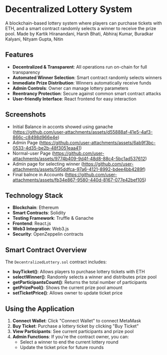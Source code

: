 # Decentralized Lottery System

A blockchain-based lottery system where players can purchase tickets with ETH, and a smart contract randomly selects a winner to receive the prize pool.
Made by Kartik Hiranandani, Harsh Bhati, Abhiraj Kumar, Buradkar Kalyani, Nityam Gupta, Nitin

## Features

- **Decentralized & Transparent**: All operations run on-chain for full transparency
- **Automated Winner Selection**: Smart contract randomly selects winners
- **Immediate Prize Distribution**: Winners automatically receive funds
- **Admin Controls**: Owner can manage lottery parameters
- **Reentrancy Protection**: Secure against common smart contract attacks
- **User-friendly Interface**: React frontend for easy interaction

## Screenshots

- Initial Balance in acconts showed using ganache
(https://github.com/user-attachments/assets/d55888af-41e5-4af3-866c-c8498d966e4e)
- Admin Page 
(https://github.com/user-attachments/assets/6ab9f3bc-0533-4d35-be2b-48f3051eaa41)
- Normal-user Page
(https://github.com/user-attachments/assets/9774b409-9d4f-48d8-88c4-5bc1ad537612)
- Admin page for selecting winner
(https://github.com/user-attachments/assets/595ddfca-97a6-4121-8992-bdee4bb4289f)
- Final balnce in Accounts
(https://github.com/user-attachments/assets/fb34e867-9580-440d-8167-077e42bef105)

## Technology Stack

- **Blockchain**: Ethereum
- **Smart Contracts**: Solidity
- **Testing Framework**: Truffle & Ganache
- **Frontend**: React.js
- **Web3 Integration**: Web3.js
- **Security**: OpenZeppelin contracts



## Smart Contract Overview

The `DecentralizedLottery.sol` contract includes:

- **buyTicket()**: Allows players to purchase lottery tickets with ETH
- **selectWinner()**: Randomly selects a winner and distributes prize pool
- **getParticipantsCount()**: Returns the total number of participants
- **getPrizePool()**: Shows the current prize pool amount
- **setTicketPrice()**: Allows owner to update ticket price


## Using the Application

1. **Connect Wallet**: Click "Connect Wallet" to connect MetaMask
2. **Buy Ticket**: Purchase a lottery ticket by clicking "Buy Ticket"
3. **View Participants**: See current participants and prize pool
4. **Admin Functions**: If you're the contract owner, you can:
   - Select a winner to end the current lottery round
   - Update the ticket price for future rounds






